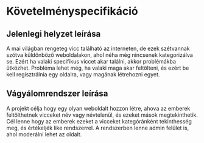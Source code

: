 Követelményspecifikáció
=======================

Jelenlegi helyzet leírása
-------------------------
A mai világban rengeteg vicc található az interneten, de ezek szétvannak szótva küldönböző weboldalakon, ahol néha még nincsenek kategorizálva se.
Ezért ha valaki specifikus viccet akar találni, akkor problémákba ütközhet. Probléma lehet még, ha valaki maga akar feltölteni, és ezért be kell regisztrálnia egy oldalra, vagy magának létrehozni egyet.

Vágyálomrendszer leírása
------------------------
A projekt célja hogy egy olyan weboldalt hozzon létre, ahova az emberek feltölthetnek vicceket név vagy névtelenül, és ezeket mások megtekinthetik.
Cél lenne hogy az emberek ezeket a vicceket kategóránként tekinthesség meg, és értékeljék like rendszerrel. A rendszerben lenne admin felület is, ahol moderálni lehet az oldalt.
